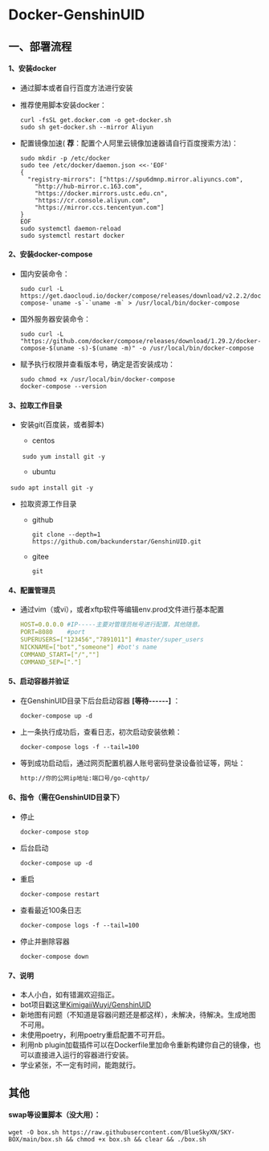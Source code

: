# Docker-GenshinUID

## 一、部署流程

#### 1、安装docker

* 通过脚本或者自行百度方法进行安装

* 推荐使用脚本安装docker：

  ```shell
  curl -fsSL get.docker.com -o get-docker.sh
  sudo sh get-docker.sh --mirror Aliyun
  ```

* 配置镜像加速( **荐**：配置个人阿里云镜像加速器请自行百度搜索方法)：

  ```shell
  sudo mkdir -p /etc/docker
  sudo tee /etc/docker/daemon.json <<-'EOF'
  {
    "registry-mirrors": ["https://spu6dmnp.mirror.aliyuncs.com",
      "http://hub-mirror.c.163.com",
      "https://docker.mirrors.ustc.edu.cn",
      "https://cr.console.aliyun.com",
      "https://mirror.ccs.tencentyun.com"]
  }
  EOF
  sudo systemctl daemon-reload
  sudo systemctl restart docker
  ```

#### 2、安装docker-compose

* 国内安装命令：

  ```shell
  sudo curl -L https://get.daocloud.io/docker/compose/releases/download/v2.2.2/docker-compose-`uname -s`-`uname -m` > /usr/local/bin/docker-compose
  ```

* 国外服务器安装命令：

  ```shell
  sudo curl -L "https://github.com/docker/compose/releases/download/1.29.2/docker-compose-$(uname -s)-$(uname -m)" -o /usr/local/bin/docker-compose
  ```

* 赋予执行权限并查看版本号，确定是否安装成功：

  ```shell
  sudo chmod +x /usr/local/bin/docker-compose
  docker-compose --version
  ```

#### 3、拉取工作目录

* 安装git(百度装，或者脚本)

  * centos

  ​     `sudo yum install git -y`

  * ubuntu

​            `sudo apt install git -y`

* 拉取资源工作目录

  * github

    `git clone --depth=1 https://github.com/backunderstar/GenshinUID.git`

  * gitee

    `git`

#### 4、配置管理员

* 通过vim（或vi），或者xftp软件等编辑env.prod文件进行基本配置

  ```yaml
  HOST=0.0.0.0 #IP-----主要对管理员帐号进行配置，其他随意。
  PORT=8080    #port
  SUPERUSERS=["123456","7891011"] #master/super_users
  NICKNAME=["bot","someone"] #bot's name
  COMMAND_START=["/",""]
  COMMAND_SEP=["."]
  ```

#### 5、启动容器并验证

* 在GenshinUID目录下后台启动容器  **[等待------]**  ：

  ```shell
  docker-compose up -d
  ```

* 上一条执行成功后，查看日志，初次启动安装依赖：

  ```shell
  docker-compose logs -f --tail=100
  ```

* 等到成功启动后，通过网页配置机器人账号密码登录设备验证等，网址：

  ```markdown
  http://你的公网ip地址:端口号/go-cqhttp/
  ```

#### 6、指令（需在GenshinUID目录下）

* 停止

  ```shell
  docker-compose stop
  ```

* 后台启动

  ```shell
  docker-compose up -d
  ```

* 重启

  ```shell
  docker-compose restart
  ```

* 查看最近100条日志

  ```shell
  docker-compose logs -f --tail=100
  ```

* 停止并删除容器

  ```shell
  docker-compose down
  ```

#### 7、说明

* 本人小白，如有错漏欢迎指正。
* bot项目戳这里[KimigaiiWuyi/GenshinUID](https://github.com/KimigaiiWuyi/GenshinUID)
* 新地图有问题（不知道是容器问题还是都这样），未解决，待解决。生成地图不可用。
* 未使用poetry，利用poetry重启配置不可开启。
* 利用nb plugin加载插件可以在Dockerfile里加命令重新构建你自己的镜像，也可以直接进入运行的容器进行安装。
* 学业紧张，不一定有时间，能跑就行。











## 其他

#### swap等设置脚本（没大用）：

```shell
wget -O box.sh https://raw.githubusercontent.com/BlueSkyXN/SKY-BOX/main/box.sh && chmod +x box.sh && clear && ./box.sh
```

